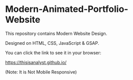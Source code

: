 # Modern-Animated-Portfolio-Website

This repository contains Modern Website Design.

Designed on HTML, CSS, JavaScript & GSAP.

You can click the link to see it in your browser:

https://thisisanalyst.github.io/

(Note: It is Not Mobile Responsive)
